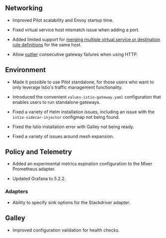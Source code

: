 ## Networking

- Improved Pilot scalability and Envoy startup time.

- Fixed virtual service host mismatch issue when adding a port.

- Added limited support for [merging multiple virtual service or destination rule definitions](/docs/ops/traffic-management/deploy-guidelines/#multiple-virtual-services-and-destination-rules-for-the-same-host) for the same host.

- Allow [outlier](https://www.envoyproxy.io/docs/envoy/latest/api-v2/api/v2/cluster/outlier_detection.proto) consecutive gateway failures when using HTTP.

## Environment

- Made it possible to use Pilot standalone, for those users who want to only leverage Istio's traffic management functionality.

- Introduced the convenient `values-istio-gateway.yaml` configuration that enables users to run standalone gateways.

- Fixed a variety of Helm installation issues, including an issue with the `istio-sidecar-injector` configmap not being found.

- Fixed the Istio installation error with Galley not being ready.

- Fixed a variety of issues around mesh expansion.

## Policy and Telemetry

- Added an experimental metrics expiration configuration to the Mixer Prometheus adapter.

- Updated Grafana to 5.2.2.

### Adapters

- Ability to specify sink options for the Stackdriver adapter.

## Galley

- Improved configuration validation for health checks.
